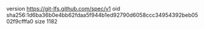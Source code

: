 version https://git-lfs.github.com/spec/v1
oid sha256:1d6ba36b0e4bb62fdaa5f944b1ed92790d6058ccc34954392beb0502f9cfffa0
size 1182
